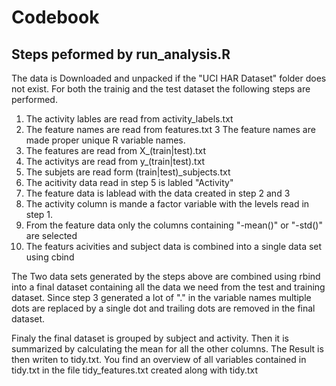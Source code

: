 # Codebook

## Steps peformed by run_analysis.R

The data is Downloaded and unpacked if the "UCI HAR Dataset" folder does not exist.
For both the trainig and the test dataset the following steps are performed.

1. The activity lables are read from activity_labels.txt
2. The feature names are read from features.txt
3  The feature names are made proper unique R variable names.
4. The features are read from X_(train|test).txt
5. The activitys are read from y_(train|test).txt
6. The subjets are read form (train|test)_subjects.txt
7. The acitivity data read in step 5 is labled "Activity"
8. The feature data is lablead with the data created in step 2 and 3
9. The activity column is mande a factor variable with the levels read in step 1.
10. From the feature data only the columns containing "-mean()" or "-std()" are selected
11. The featurs acivities and subject data is combined into a single data set using cbind

The Two data sets generated by the steps above are combined using rbind into a final dataset containing all the data we need from the test and training dataset.
Since step 3 generated a lot of "." in the variable names multiple dots are replaced by a single dot and trailing dots are removed in the final dataset.

Finaly the final dataset is grouped by subject and activity. Then it is summarized by calculating the mean for all the other columns.
The Result is then writen to tidy.txt.
You find an overview of all variables contained in tidy.txt in the file tidy_features.txt created along with tidy.txt


